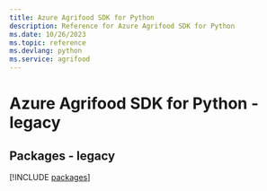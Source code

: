 ```yaml
---
title: Azure Agrifood SDK for Python
description: Reference for Azure Agrifood SDK for Python
ms.date: 10/26/2023
ms.topic: reference
ms.devlang: python
ms.service: agrifood
---
```

# Azure Agrifood SDK for Python - legacy
## Packages - legacy
[!INCLUDE [packages](agrifood-index.md)]